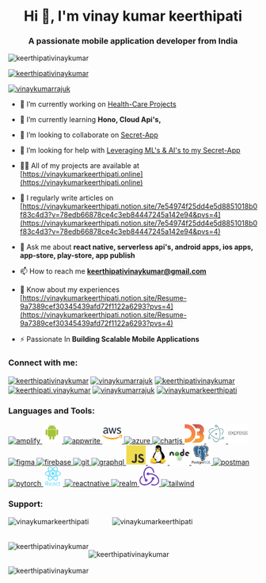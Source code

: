 <h1 align="center">Hi 👋, I'm vinay kumar keerthipati</h1>
<h3 align="center">A passionate mobile application developer from India</h3>

<p align="left"> <img src="https://komarev.com/ghpvc/?username=keerthipativinaykumar&label=Profile%20views&color=0e75b6&style=flat" alt="keerthipativinaykumar" /> </p>

<p align="left"> <a href="https://github.com/ryo-ma/github-profile-trophy"><img src="https://github-profile-trophy.vercel.app/?username=keerthipativinaykumar" alt="keerthipativinaykumar" /></a> </p>

<p align="left"> <a href="https://twitter.com/vinaykumarrajuk" target="blank"><img src="https://img.shields.io/twitter/follow/vinaykumarrajuk?logo=twitter&style=for-the-badge" alt="vinaykumarrajuk" /></a> </p>

- 🔭 I’m currently working on [Health-Care Projects](https://vinaykumarkeerthipati.online)

- 🌱 I’m currently learning **Hono, Cloud Api's,**

- 👯 I’m looking to collaborate on [Secret-App](https://vinaykumarkeerthipati.online)

- 🤝 I’m looking for help with [Leveraging ML's & AI's to my Secret-App](https://vinaykumarkeerthipati.online)

- 👨‍💻 All of my projects are available at [https://vinaykumarkeerthipati.online](https://vinaykumarkeerthipati.online)

- 📝 I regularly write articles on [https://vinaykumarkeerthipati.notion.site/7e54974f25dd4e5d8851018b0f83c4d3?v=78edb66878ce4c3eb84447245a142e94&pvs=4](https://vinaykumarkeerthipati.notion.site/7e54974f25dd4e5d8851018b0f83c4d3?v=78edb66878ce4c3eb84447245a142e94&pvs=4)

- 💬 Ask me about **react native, serverless api's, android apps, ios apps, app-store, play-store, app publish**

- 📫 How to reach me **keerthipativinaykumar@gmail.com**

- 📄 Know about my experiences [https://vinaykumarkeerthipati.notion.site/Resume-9a7389cef30345439afd72f1122a6293?pvs=4](https://vinaykumarkeerthipati.notion.site/Resume-9a7389cef30345439afd72f1122a6293?pvs=4)

- ⚡ Passionate In **Building Scalable Mobile Applications**

<h3 align="left">Connect with me:</h3>
<p align="left">
<a href="https://dev.to/keerthipativinaykumar" target="blank"><img align="center" src="https://raw.githubusercontent.com/rahuldkjain/github-profile-readme-generator/master/src/images/icons/Social/devto.svg" alt="keerthipativinaykumar" height="30" width="40" /></a>
<a href="https://twitter.com/vinaykumarrajuk" target="blank"><img align="center" src="https://raw.githubusercontent.com/rahuldkjain/github-profile-readme-generator/master/src/images/icons/Social/twitter.svg" alt="vinaykumarrajuk" height="30" width="40" /></a>
<a href="https://linkedin.com/in/keerthipativinaykumar" target="blank"><img align="center" src="https://raw.githubusercontent.com/rahuldkjain/github-profile-readme-generator/master/src/images/icons/Social/linked-in-alt.svg" alt="keerthipativinaykumar" height="30" width="40" /></a>
<a href="https://fb.com/keerthipati.vinaykumar" target="blank"><img align="center" src="https://raw.githubusercontent.com/rahuldkjain/github-profile-readme-generator/master/src/images/icons/Social/facebook.svg" alt="keerthipati.vinaykumar" height="30" width="40" /></a>
<a href="https://instagram.com/vinaykumarrajuk" target="blank"><img align="center" src="https://raw.githubusercontent.com/rahuldkjain/github-profile-readme-generator/master/src/images/icons/Social/instagram.svg" alt="vinaykumarrajuk" height="30" width="40" /></a>
<a href="https://www.youtube.com/c/vinaykumarkeerthipati" target="blank"><img align="center" src="https://raw.githubusercontent.com/rahuldkjain/github-profile-readme-generator/master/src/images/icons/Social/youtube.svg" alt="vinaykumarkeerthipati" height="30" width="40" /></a>
</p>

<h3 align="left">Languages and Tools:</h3>
<p align="left"> <a href="https://aws.amazon.com/amplify/" target="_blank" rel="noreferrer"> <img src="https://docs.amplify.aws/assets/logo-dark.svg" alt="amplify" width="40" height="40"/> </a> <a href="https://developer.android.com" target="_blank" rel="noreferrer"> <img src="https://raw.githubusercontent.com/devicons/devicon/master/icons/android/android-original-wordmark.svg" alt="android" width="40" height="40"/> </a> <a href="https://appwrite.io" target="_blank" rel="noreferrer"> <img src="https://www.vectorlogo.zone/logos/appwriteio/appwriteio-icon.svg" alt="appwrite" width="40" height="40"/> </a> <a href="https://aws.amazon.com" target="_blank" rel="noreferrer"> <img src="https://raw.githubusercontent.com/devicons/devicon/master/icons/amazonwebservices/amazonwebservices-original-wordmark.svg" alt="aws" width="40" height="40"/> </a> <a href="https://azure.microsoft.com/en-in/" target="_blank" rel="noreferrer"> <img src="https://www.vectorlogo.zone/logos/microsoft_azure/microsoft_azure-icon.svg" alt="azure" width="40" height="40"/> </a> <a href="https://www.chartjs.org" target="_blank" rel="noreferrer"> <img src="https://www.chartjs.org/media/logo-title.svg" alt="chartjs" width="40" height="40"/> </a> <a href="https://d3js.org/" target="_blank" rel="noreferrer"> <img src="https://raw.githubusercontent.com/devicons/devicon/master/icons/d3js/d3js-original.svg" alt="d3js" width="40" height="40"/> </a> <a href="https://www.electronjs.org" target="_blank" rel="noreferrer"> <img src="https://raw.githubusercontent.com/devicons/devicon/master/icons/electron/electron-original.svg" alt="electron" width="40" height="40"/> </a> <a href="https://expressjs.com" target="_blank" rel="noreferrer"> <img src="https://raw.githubusercontent.com/devicons/devicon/master/icons/express/express-original-wordmark.svg" alt="express" width="40" height="40"/> </a> <a href="https://www.figma.com/" target="_blank" rel="noreferrer"> <img src="https://www.vectorlogo.zone/logos/figma/figma-icon.svg" alt="figma" width="40" height="40"/> </a> <a href="https://firebase.google.com/" target="_blank" rel="noreferrer"> <img src="https://www.vectorlogo.zone/logos/firebase/firebase-icon.svg" alt="firebase" width="40" height="40"/> </a> <a href="https://git-scm.com/" target="_blank" rel="noreferrer"> <img src="https://www.vectorlogo.zone/logos/git-scm/git-scm-icon.svg" alt="git" width="40" height="40"/> </a> <a href="https://graphql.org" target="_blank" rel="noreferrer"> <img src="https://www.vectorlogo.zone/logos/graphql/graphql-icon.svg" alt="graphql" width="40" height="40"/> </a> <a href="https://developer.mozilla.org/en-US/docs/Web/JavaScript" target="_blank" rel="noreferrer"> <img src="https://raw.githubusercontent.com/devicons/devicon/master/icons/javascript/javascript-original.svg" alt="javascript" width="40" height="40"/> </a> <a href="https://www.linux.org/" target="_blank" rel="noreferrer"> <img src="https://raw.githubusercontent.com/devicons/devicon/master/icons/linux/linux-original.svg" alt="linux" width="40" height="40"/> </a> <a href="https://nodejs.org" target="_blank" rel="noreferrer"> <img src="https://raw.githubusercontent.com/devicons/devicon/master/icons/nodejs/nodejs-original-wordmark.svg" alt="nodejs" width="40" height="40"/> </a> <a href="https://www.postgresql.org" target="_blank" rel="noreferrer"> <img src="https://raw.githubusercontent.com/devicons/devicon/master/icons/postgresql/postgresql-original-wordmark.svg" alt="postgresql" width="40" height="40"/> </a> <a href="https://postman.com" target="_blank" rel="noreferrer"> <img src="https://www.vectorlogo.zone/logos/getpostman/getpostman-icon.svg" alt="postman" width="40" height="40"/> </a> <a href="https://pytorch.org/" target="_blank" rel="noreferrer"> <img src="https://www.vectorlogo.zone/logos/pytorch/pytorch-icon.svg" alt="pytorch" width="40" height="40"/> </a> <a href="https://reactjs.org/" target="_blank" rel="noreferrer"> <img src="https://raw.githubusercontent.com/devicons/devicon/master/icons/react/react-original-wordmark.svg" alt="react" width="40" height="40"/> </a> <a href="https://reactnative.dev/" target="_blank" rel="noreferrer"> <img src="https://reactnative.dev/img/header_logo.svg" alt="reactnative" width="40" height="40"/> </a> <a href="https://realm.io/" target="_blank" rel="noreferrer"> <img src="https://raw.githubusercontent.com/bestofjs/bestofjs-webui/8665e8c267a0215f3159df28b33c365198101df5/public/logos/realm.svg" alt="realm" width="40" height="40"/> </a> <a href="https://redux.js.org" target="_blank" rel="noreferrer"> <img src="https://raw.githubusercontent.com/devicons/devicon/master/icons/redux/redux-original.svg" alt="redux" width="40" height="40"/> </a> <a href="https://tailwindcss.com/" target="_blank" rel="noreferrer"> <img src="https://www.vectorlogo.zone/logos/tailwindcss/tailwindcss-icon.svg" alt="tailwind" width="40" height="40"/> </a> </p>


<h3 align="left">Support:</h3>
<p><a href="https://www.buymeacoffee.com/vinaykumarkeerthipati"> <img align="left" src="https://cdn.buymeacoffee.com/buttons/v2/default-yellow.png" height="50" width="210" alt="vinaykumarkeerthipati" /></a><a href="https://ko-fi.com/vinaykumarkeerthipati"> <img align="left" src="https://cdn.ko-fi.com/cdn/kofi3.png?v=3" height="50" width="210" alt="vinaykumarkeerthipati" /></a></p><br><br>


<p><img align="left" src="https://github-readme-stats.vercel.app/api/top-langs?username=keerthipativinaykumar&show_icons=true&locale=en&layout=compact" alt="keerthipativinaykumar" /></p>

<p>&nbsp;<img align="center" src="https://github-readme-stats.vercel.app/api?username=keerthipativinaykumar&show_icons=true&locale=en" alt="keerthipativinaykumar" /></p>

<p><img align="center" src="https://github-readme-streak-stats.herokuapp.com/?user=keerthipativinaykumar&" alt="keerthipativinaykumar" /></p>


